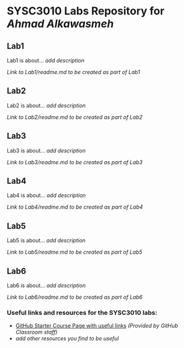 # SYSC3010 Labs Repository for *Ahmad Alkawasmeh*
## Lab1
Lab1 is about... *add description*

*Link to Lab1/readme.md to be created as part of Lab1*

## Lab2 
Lab2 is about... *add description*

*Link to Lab2/readme.md to be created as part of Lab2*

## Lab3 
Lab3 is about... *add description*

*Link to Lab3/readme.md to be created as part of Lab3*

## Lab4
Lab4 is about... *add description*

*Link to Lab4/readme.md to be created as part of Lab4*

## Lab5
Lab5 is about... *add description*

*Link to Lab5/readme.md to be created as part of Lab5*

## Lab6
Lab6 is about... *add description*

*Link to Lab6/readme.md to be created as part of Lab6*

### Useful links and resources for the SYSC3010 labs:
 - [GitHub Starter Course Page with useful links](GitHubStarter.md) *(Provided by GitHub Classroom staff)*
 - *add other resources you find to be useful*
